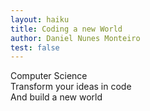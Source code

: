 ```yaml
---
layout: haiku
title: Coding a new World
author: Daniel Nunes Monteiro
test: false
---
```


Computer Science<br>
Transform your ideas in code<br>
And build a new world<br>
